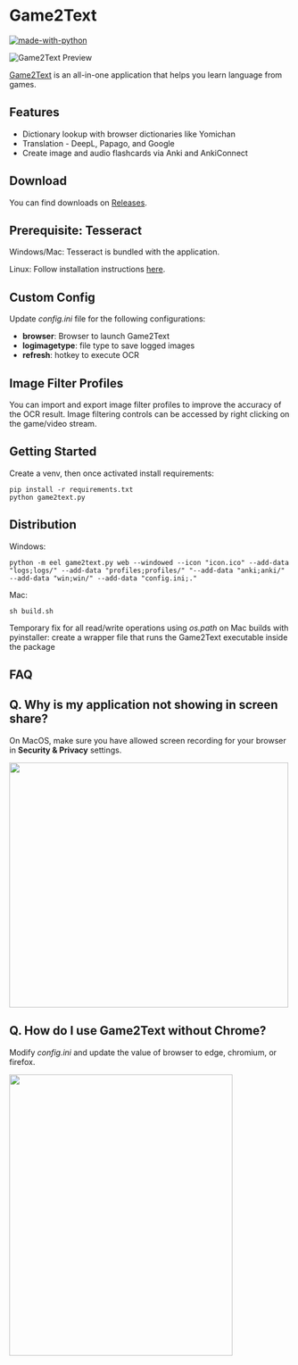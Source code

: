 # Game2Text

[![made-with-python](https://img.shields.io/badge/Made%20with-Python-1f425f.svg)](https://www.python.org/) 

![Game2Text Preview](https://game2text.com/images/header-software-app.png)

[Game2Text](https://www.game2text.com) is an all-in-one application that helps you learn language from games.


## Features
- Dictionary lookup with browser dictionaries like Yomichan
- Translation - DeepL, Papago, and Google
- Create image and audio flashcards via Anki and AnkiConnect

## Download 
You can find downloads on [Releases](https://github.com/mathewthe2/Game2Text/releases).

## Prerequisite: Tesseract

Windows/Mac: Tesseract is bundled with the application.

Linux: Follow installation instructions [here](https://tesseract-ocr.github.io/tessdoc/Home.html).

## Custom Config 

Update *config.ini* file for the following configurations:

- **browser**: Browser to launch Game2Text
- **logimagetype**: file type to save logged images
- **refresh**: hotkey to execute OCR

## Image Filter Profiles 

You can import and export image filter profiles to improve the accuracy of the OCR result. Image filtering controls can be accessed by right clicking on the game/video stream.    


## Getting Started

Create a venv, then once activated install requirements:
```
pip install -r requirements.txt
python game2text.py
```

## Distribution

Windows: 

```python -m eel game2text.py web --windowed --icon "icon.ico" --add-data "logs;logs/" --add-data "profiles;profiles/" "--add-data "anki;anki/" --add-data "win;win/" --add-data "config.ini;."```

Mac:

```sh build.sh```

Temporary fix for all read/write operations using *os.path* on Mac builds with pyinstaller: create a wrapper file that runs the Game2Text executable inside the package

## FAQ

Q. Why is my application not showing in screen share?
- 
On MacOS, make sure you have allowed screen recording for your browser in **Security & Privacy** settings.

<img src="https://user-images.githubusercontent.com/13146030/113811992-d7243280-979f-11eb-8bdf-bcea6bd4e9bd.png" width="500" height="439">


Q. How do I use Game2Text without Chrome?
- 
Modify *config.ini* and update the value of browser to edge, chromium, or firefox. 

<img src="https://user-images.githubusercontent.com/13146030/113812636-02f3e800-97a1-11eb-8435-5f2c0e7b0339.png" width="400" height="504">

